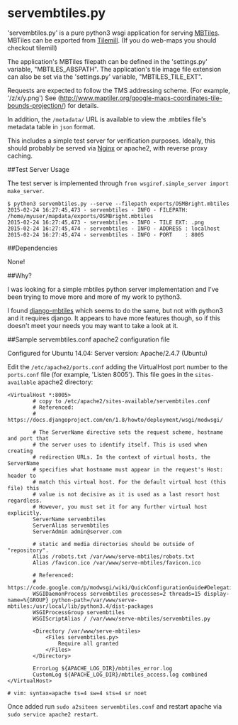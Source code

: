 servembtiles.py
================

'servembtiles.py' is a pure python3 wsgi application for serving [MBTiles](https://github.com/mapbox/mbtiles-spec).
MBTiles can be exported from [Tilemill](https://www.mapbox.com/tilemill/).  (If you do web-maps you should checkout tilemill)

The application's MBTiles filepath can be defined in the 'settings.py' variable, "MBTILES_ABSPATH".
The application's tile image file extension can also be set via the 'settings.py' variable, "MBTILES_TILE_EXT".

Requests are expected to follow the TMS addressing scheme. (For example, '/z/x/y.png')
See (http://www.maptiler.org/google-maps-coordinates-tile-bounds-projection/) for details.

In addition, the `/metadata/` URL is available to view the .mbtiles file's metadata table in `json` format.

This includes a simple test server for verification purposes.
Ideally, this should probably be served via [Nginx](http://nginx.com/resources/glossary/reverse-proxy-server/) or apache2, with reverse proxy caching.

##Test Server Usage

The test server is implemented through `from wsgiref.simple_server import make_server`.

```
$ python3 servembtiles.py --serve --filepath exports/OSMBright.mbtiles
2015-02-24 16:27:45,473 - servembtiles - INFO - FILEPATH: /home/myuser/mapdata/exports/OSMBright.mbtiles
2015-02-24 16:27:45,473 - servembtiles - INFO - TILE EXT: .png
2015-02-24 16:27:45,474 - servembtiles - INFO - ADDRESS : localhost
2015-02-24 16:27:45,474 - servembtiles - INFO - PORT    : 8005
```

##Dependencies

None!

##Why?

I was looking for a simple mbtiles python server implementation and I've been trying to move more and more of my work to python3.

I found [django-mbtiles](https://pypi.python.org/pypi/django-mbtiles/1.3) which seems to do the same, but not with python3 and it requires django.
It appears to have more features though, so if this doesn't meet your needs you may want to take a look at it.

##Sample servembtiles.conf apache2 configuration file

Configured for Ubuntu 14.04:
    Server version: Apache/2.4.7 (Ubuntu)

Edit the `/etc/apache2/ports.conf` adding the VirtualHost port number to the `ports.conf` file (for example, 'Listen 8005').
This file goes in the `sites-available` apache2 directory:

```
<VirtualHost *:8005>
        # copy to /etc/apache2/sites-available/servembtiles.conf
        # Referenced:
        # https://docs.djangoproject.com/en/1.8/howto/deployment/wsgi/modwsgi/

        # The ServerName directive sets the request scheme, hostname and port that
        # the server uses to identify itself. This is used when creating
        # redirection URLs. In the context of virtual hosts, the ServerName
        # specifies what hostname must appear in the request's Host: header to
        # match this virtual host. For the default virtual host (this file) this
        # value is not decisive as it is used as a last resort host regardless.
        # However, you must set it for any further virtual host explicitly.
        ServerName servembtiles
        ServerAlias servembtiles
        ServerAdmin admin@server.com

        # static and media directories should be outside of "repository".
        Alias /robots.txt /var/www/serve-mbtiles/robots.txt
        Alias /favicon.ico /var/www/serve-mbtiles/favicon.ico

        # Referenced:
        # https://code.google.com/p/modwsgi/wiki/QuickConfigurationGuide#Delegation_To_Daemon_Process
        WSGIDaemonProcess servembtiles processes=2 threads=15 display-name=%{GROUP} python-path=/var/www/serve-mbtiles:/usr/local/lib/python3.4/dist-packages
        WSGIProcessGroup servembtiles
        WSGIScriptAlias / /var/www/serve-mbtiles/servembtiles.py

        <Directory /var/www/serve-mbtiles>
            <Files servembtiles.py>
                Require all granted
            </Files>
        </Directory>

        ErrorLog ${APACHE_LOG_DIR}/mbtiles_error.log
        CustomLog ${APACHE_LOG_DIR}/mbtiles_access.log combined
</VirtualHost>

# vim: syntax=apache ts=4 sw=4 sts=4 sr noet
```

Once added run `sudo a2siteen servembtiles.conf` and restart apache via `sudo service apache2 restart`.




